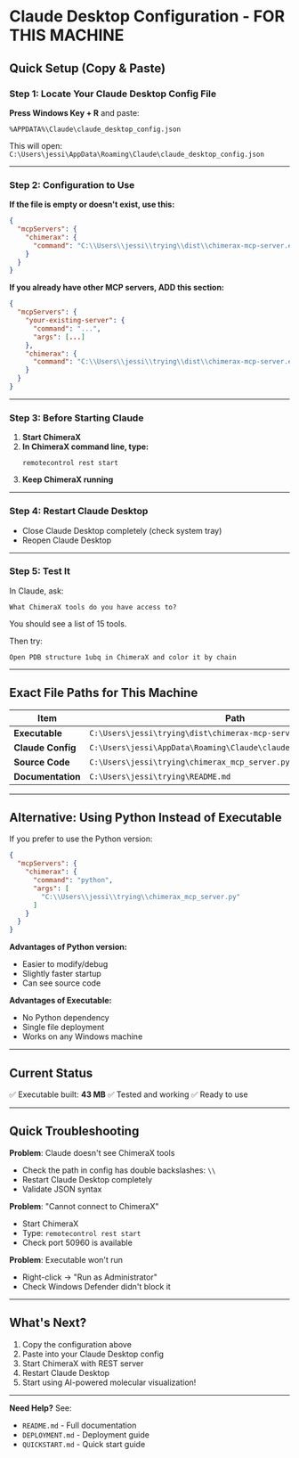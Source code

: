 # Claude Desktop Configuration - FOR THIS MACHINE

## Quick Setup (Copy & Paste)

### Step 1: Locate Your Claude Desktop Config File

**Press Windows Key + R** and paste:
```
%APPDATA%\Claude\claude_desktop_config.json
```

This will open: `C:\Users\jessi\AppData\Roaming\Claude\claude_desktop_config.json`

---

### Step 2: Configuration to Use

**If the file is empty or doesn't exist, use this:**

```json
{
  "mcpServers": {
    "chimerax": {
      "command": "C:\\Users\\jessi\\trying\\dist\\chimerax-mcp-server.exe"
    }
  }
}
```

**If you already have other MCP servers, ADD this section:**

```json
{
  "mcpServers": {
    "your-existing-server": {
      "command": "...",
      "args": [...]
    },
    "chimerax": {
      "command": "C:\\Users\\jessi\\trying\\dist\\chimerax-mcp-server.exe"
    }
  }
}
```

---

### Step 3: Before Starting Claude

1. **Start ChimeraX**
2. **In ChimeraX command line, type:**
   ```
   remotecontrol rest start
   ```
3. **Keep ChimeraX running**

---

### Step 4: Restart Claude Desktop

- Close Claude Desktop completely (check system tray)
- Reopen Claude Desktop

---

### Step 5: Test It

In Claude, ask:
```
What ChimeraX tools do you have access to?
```

You should see a list of 15 tools.

Then try:
```
Open PDB structure 1ubq in ChimeraX and color it by chain
```

---

## Exact File Paths for This Machine

| Item | Path |
|------|------|
| **Executable** | `C:\Users\jessi\trying\dist\chimerax-mcp-server.exe` |
| **Claude Config** | `C:\Users\jessi\AppData\Roaming\Claude\claude_desktop_config.json` |
| **Source Code** | `C:\Users\jessi\trying\chimerax_mcp_server.py` |
| **Documentation** | `C:\Users\jessi\trying\README.md` |

---

## Alternative: Using Python Instead of Executable

If you prefer to use the Python version:

```json
{
  "mcpServers": {
    "chimerax": {
      "command": "python",
      "args": [
        "C:\\Users\\jessi\\trying\\chimerax_mcp_server.py"
      ]
    }
  }
}
```

**Advantages of Python version:**
- Easier to modify/debug
- Slightly faster startup
- Can see source code

**Advantages of Executable:**
- No Python dependency
- Single file deployment
- Works on any Windows machine

---

## Current Status

✅ Executable built: **43 MB**
✅ Tested and working
✅ Ready to use

---

## Quick Troubleshooting

**Problem**: Claude doesn't see ChimeraX tools
- Check the path in config has double backslashes: `\\`
- Restart Claude Desktop completely
- Validate JSON syntax

**Problem**: "Cannot connect to ChimeraX"
- Start ChimeraX
- Type: `remotecontrol rest start`
- Check port 50960 is available

**Problem**: Executable won't run
- Right-click → "Run as Administrator"
- Check Windows Defender didn't block it

---

## What's Next?

1. Copy the configuration above
2. Paste into your Claude Desktop config
3. Start ChimeraX with REST server
4. Restart Claude Desktop
5. Start using AI-powered molecular visualization!

---

**Need Help?** See:
- `README.md` - Full documentation
- `DEPLOYMENT.md` - Deployment guide
- `QUICKSTART.md` - Quick start guide
